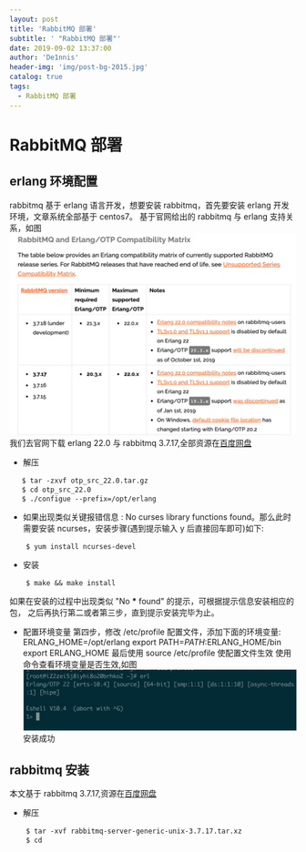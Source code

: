 ```yaml
---
layout: post
title: 'RabbitMQ 部署'
subtitle: ' "RabbitMQ 部署"'
date: 2019-09-02 13:37:00
author: 'De1nnis'
header-img: 'img/post-bg-2015.jpg'
catalog: true
tags:
  - RabbitMQ 部署
---
```


# RabbitMQ 部署

## erlang 环境配置

rabbitmq 基于 erlang 语言开发，想要安装 rabbitmq，首先要安装 erlang 开发环境，文章系统全部基于 centos7。
基于官网给出的 rabbitmq 与 erlang 支持关系，如图![version][1]
我们去官网下载 erlang 22.0 与 rabbitmq 3.7.17,全部资源在[百度网盘][2]

- 解压

```
   $ tar -zxvf otp_src_22.0.tar.gz
   $ cd otp_src_22.0
   $ ./configue --prefix=/opt/erlang
```

- 如果出现类似关键报错信息 : No curses library functions found。那么此时需要安装 ncurses，安装步骤(遇到提示输入 y 后直接回车即可)如下:

```
    $ yum install ncurses-devel
```

- 安装

```
    $ make && make install
```

如果在安装的过程中出现类似 "No **\*** found" 的提示，可根据提示信息安装相应的包， 之后再执行第二或者第三步，直到提示安装完毕为止。

- 配置环境变量
  第四步，修改 /etc/profile 配置文件，添加下面的环境变量:
  ERLANG_HOME=/opt/erlang
  export PATH=$PATH:$ERLANG_HOME/bin
  export ERLANG_HOME
  最后使用 source /etc/profile 使配置文件生效
  使用命令查看环境变量是否生效,如图![erl][3]安装成功

## rabbitmq 安装

本文基于 rabbitmq 3.7.17,资源在[百度网盘][2]

- 解压

```
    $ tar -xvf rabbitmq-server-generic-unix-3.7.17.tar.xz
    $ cd
```

[1]: /img/in-post/2019-09-02-rabbitmq/version.png
[2]: https://pan.baidu.com/s/1fvDyyX0aBbZCh0alifVZJg
[3]: /img/in-post/2019-09-02-rabbitmq/erl.png
